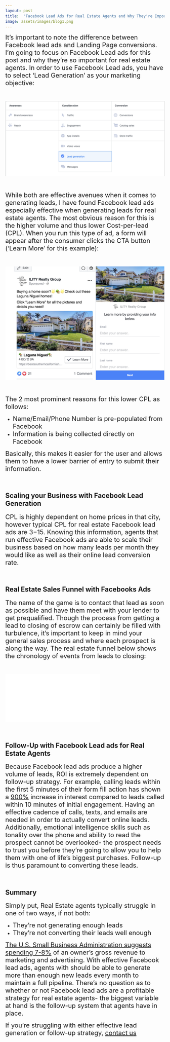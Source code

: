 ```yaml
---
layout: post
title:  "Facebook Lead Ads for Real Estate Agents and Why They're Important"
image: assets/images/blog1.png
---
```



 <span style="font-size:20px; padding-bottom: 20px; padding-top: 20px"> It’s important to note the difference between Facebook lead ads and Landing Page conversions. I’m going to focus on Facebook Lead ads for this post and why they’re so important for real estate agents. In order to use Facebook Lead ads, you have to select ‘Lead Generation’ as your marketing objective:</span>

<span style="padding: 300px">
</span>

![](./assets/images/photo1.png)

<span style="padding: 300px">
</span>




<span style="font-size:20px; padding-bottom: 20px; padding-top: 20px">While both are effective avenues when it comes to generating leads, I have found Facebook lead ads especially effective when generating leads for real estate agents. The most obvious reason for this is the higher volume and thus lower Cost-per-lead (CPL). When you run this type of ad, a form will appear after the consumer clicks the CTA button (‘Learn More’ for this example):</span>

<span style="padding: 300px">
</span>

![](/assets/images/photo2.jpg)

<span style="padding: 300px">
</span>



<span style="font-size:20px; padding-bottom: 20px; padding-top: 20px">The 2 most prominent reasons for this lower CPL as follows:</span>

* <span style="font-size:20px; padding-bottom: 20px; padding-top: 20px">Name/Email/Phone Number is pre-populated from Facebook</span>
* <span style="font-size:20px; padding-bottom: 20px; padding-top: 20px">Information is being collected directly on Facebook</span>

<span style="font-size:20px; padding-bottom: 20px; padding-top: 20px">Basically, this makes it easier for the user and allows them to have a lower barrier of entry to submit their information.</span>

<span style="padding: 300px">
</span>

## Scaling your Business with Facebook Lead Generation

<span style="font-size:20px; padding-bottom: 20px; padding-top: 20px">CPL is highly dependent on home prices in that city, however typical CPL for real estate Facebook lead ads are $3-$15. Knowing this information, agents that run effective Facebook ads are able to scale their business based on how many leads per month they would like as well as their online lead conversion rate.</span>

<span style="padding: 300px">
</span>

## Real Estate Sales Funnel with Facebooks Ads

<span style="font-size:20px; padding-bottom: 20px; padding-top: 20px">The name of the game is to contact that lead as soon as possible and have them meet with your lender to get prequalified. Though the process from getting a lead to closing of escrow can certainly be filled with turbulence, it’s important to keep in mind your general sales process and where each prospect is along the way. The real estate funnel below shows the chronology of events from leads to closing:</span>

<span style="padding: 300px">
</span>

![](/assets/images/photo3.pdf)

<span style="padding: 300px">
</span>



## Follow-Up with Facebook Lead ads for Real Estate Agents

<span style="font-size:20px; padding-bottom: 20px; padding-top: 20px">Because Facebook lead ads produce a higher volume of leads, ROI is extremely dependent on follow-up strategy. For example, calling leads within the first 5 minutes of their form fill action has shown a [900%](https://www.xant.ai/blog/lead-response-management-infographic/) increase in interest compared to leads called within 10 minutes of initial engagement. Having an effective cadence of calls, texts, and emails are needed in order to actually convert online leads. Additionally, emotional intelligence skills such as tonality over the phone and ability to read the prospect cannot be overlooked- the prospect needs to trust you before they’re going to allow you to help them with one of life’s biggest purchases. Follow-up is thus paramount to converting these leads.</span>

<span style="padding: 300px">
</span>

## Summary

<span style="font-size:20px; padding-bottom: 20px; padding-top: 20px">Simply put, Real Estate agents typically struggle in one of two ways, if not both:</span>

* <span style="font-size:20px; padding-bottom: 20px; padding-top: 20px">They’re not generating enough leads</span>
* <span style="font-size:20px; padding-bottom: 20px; padding-top: 20px">They’re not converting their leads well enough</span>

<span style="font-size:20px; padding-bottom: 20px; padding-top: 20px">[The U.S. Small Business Administration suggests spending 7-8%](https://smallbusiness.chron.com/percentage-gross-revenue-should-used-marketing-advertising-55928.html) of an owner’s gross revenue to marketing and advertising. With effective Facebook lead ads, agents with should be able to generate more than enough new leads every month to maintain a full pipeline. There’s no question as to whether or not Facebook lead ads are a profitable strategy for real estate agents- the biggest variable at hand is the follow-up system that agents have in place.</span>

<span style="font-size:20px; padding-bottom: 20px; padding-top: 20px">If you’re struggling with either effective lead generation or follow-up strategy, [contact us](/contact.html)</span>

